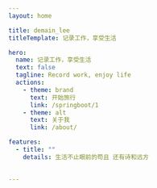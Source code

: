 ```yaml
---
layout: home

title: demain_lee
titleTemplate: 记录工作，享受生活

hero:
  name: 记录工作，享受生活
  text: false
  tagline: Record work, enjoy life
  actions:
    - theme: brand
      text: 开始旅行
      link: /springboot/1
    - theme: alt
      text: 关于我
      link: /about/

features:
  - title: ""
    details: 生活不止眼前的苟且 还有诗和远方
   

---
```

